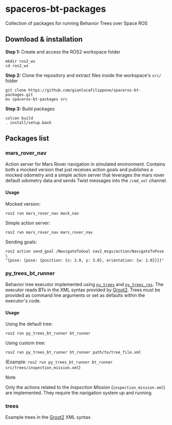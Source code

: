 # spaceros-bt-packages
Collection of packages for running Behavior Trees over Space ROS

## Download & installation
**Step 1:** Create and access the ROS2 workspace folder
```
mkdir ros2_ws
cd ros2_ws
```
**Step 2:** Clone the repository and extract files inside the workspace's `src/` folder
```
git clone https://github.com/gianlucafilippone/spaceros-bt-packages.git
mv spaceros-bt-packages src
```
**Step 3:** Build packages
```
colcon build
. install/setup.bash
```

## Packages list

### mars_rover_nav
Action server for Mars Rover navigation in simulated environment. Contains both a mocked version that just receives action goals and publishes a mocked odometry and a simple action server that leverages the mars rover default odometry data and sends Twist messages into the `/cmd_vel` channel.

#### Usage
Mocked version:

```
ros2 run mars_rover_nav mock_nav
```

Simple action server:
```
ros2 run mars_rover_nav mars_rover_nav
```

Sending goals:
```
ros2 action send_goal /NavigateToGoal nav2_msgs/action/NavigateToPose \
"{pose: {pose: {position: {x: 2.0, y: 3.0}, orientation: {w: 1.0}}}}"

```

### py_trees_bt_runner
Behavior tree executor implemented using [`py_trees`](https://py-trees.readthedocs.io/) and [`py_trees_ros`](https://py-trees-ros.readthedocs.io/). The executor reads BTs in the XML syntax provided by [Groot2](https://www.behaviortree.dev/groot). Trees must be provided as command line arguments or set as defaults within the executor's code.

#### Usage
Using the default tree:
```
ros2 run py_trees_bt_runner bt_runner
```

Using custom tree:
```
ros2 run py_trees_bt_runner bt_runner path/to/tree_file.xml
```

(Example: `ros2 run py_trees_bt_runner bt_runner src/trees/inspection_mission.xml`)

> [!NOTE]
> Only the actions related to the _Inspection Mission_ (`inspection_mission.xml`) are implemented. They require the navigation system up and running.

### trees
Example trees in the [Groot2](https://www.behaviortree.dev/groot) XML syntax.